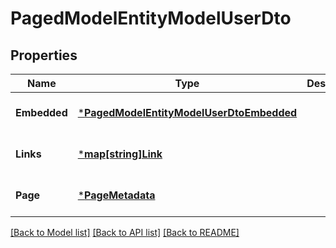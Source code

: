 # PagedModelEntityModelUserDto

## Properties
Name | Type | Description | Notes
------------ | ------------- | ------------- | -------------
**Embedded** | [***PagedModelEntityModelUserDtoEmbedded**](PagedModelEntityModelUserDto__embedded.md) |  | [optional] [default to null]
**Links** | [***map[string]Link**](map.md) |  | [optional] [default to null]
**Page** | [***PageMetadata**](PageMetadata.md) |  | [optional] [default to null]

[[Back to Model list]](../README.md#documentation-for-models) [[Back to API list]](../README.md#documentation-for-api-endpoints) [[Back to README]](../README.md)

